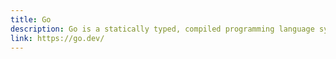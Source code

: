 ```yaml
---
title: Go
description: Go is a statically typed, compiled programming language syntactically similar to C, but with memory safety, garbage collection, structural typing, and CSP-style concurrency.
link: https://go.dev/
---
```

